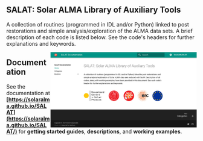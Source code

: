## SALAT: Solar ALMA Library of Auxiliary Tools

A collection of routines (programmed in IDL and/or Python) linked to post restorations and simple analysis/exploration of the ALMA data sets. A brief description of each code is listed below. See the code's headers for further explanations and keywords.


<img align="right" href="https://solaralma.github.io/SALAT/" src="docs/images/docsScreenshot.jpg" alt="" height="200"/>

## Documentation

See the documentation at **[https://solaralma.github.io/SALAT](https://solaralma.github.io/SALAT/)** for **getting started guides**, **descriptions**, and **working examples**.
